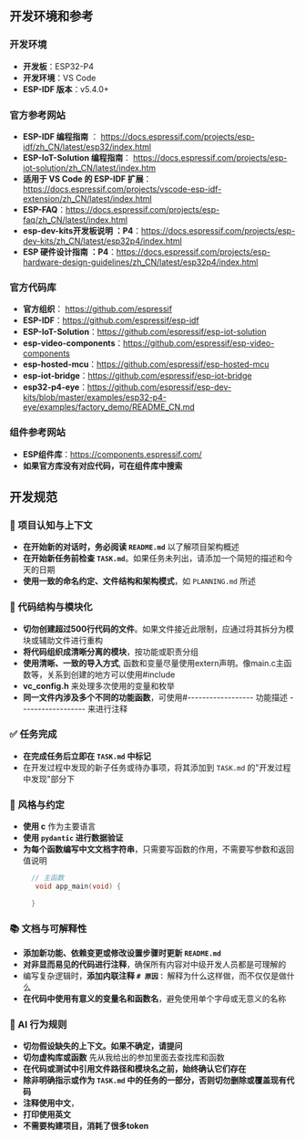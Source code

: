 
## 开发环境和参考

### 开发环境
- **开发板**：ESP32-P4
- **开发环境**：VS Code
- **ESP-IDF 版本**：v5.4.0+

###  官方参考网站
- **ESP-IDF 编程指南** ： https://docs.espressif.com/projects/esp-idf/zh_CN/latest/esp32/index.html
- **ESP-IoT-Solution 编程指南**： https://docs.espressif.com/projects/esp-iot-solution/zh_CN/latest/index.htm
- **适用于 VS Code 的 ESP-IDF 扩展**：https://docs.espressif.com/projects/vscode-esp-idf-extension/zh_CN/latest/index.html
- **ESP-FAQ**：https://docs.espressif.com/projects/esp-faq/zh_CN/latest/index.html
- **esp-dev-kits开发板说明 ：P4**：https://docs.espressif.com/projects/esp-dev-kits/zh_CN/latest/esp32p4/index.html
- **ESP 硬件设计指南 ：P4**：https://docs.espressif.com/projects/esp-hardware-design-guidelines/zh_CN/latest/esp32p4/index.html

### 官方代码库
- **官方组织**： https://github.com/espressif
- **ESP-IDF**：https://github.com/espressif/esp-idf
- **ESP-IoT-Solution**：https://github.com/espressif/esp-iot-solution
- **esp-video-components**：https://github.com/espressif/esp-video-components
- **esp-hosted-mcu**：https://github.com/espressif/esp-hosted-mcu
- **esp-iot-bridge**：https://github.com/espressif/esp-iot-bridge
- **esp32-p4-eye**：https://github.com/espressif/esp-dev-kits/blob/master/examples/esp32-p4-eye/examples/factory_demo/README_CN.md

### 组件参考网站
- **ESP组件库**：https://components.espressif.com/
- **如果官方库没有对应代码，可在组件库中搜索**


## 开发规范
### 🔄 项目认知与上下文
- **在开始新的对话时，务必阅读 `README.md`** 以了解项目架构概述
- **在开始新任务前检查 `TASK.md`**。如果任务未列出，请添加一个简短的描述和今天的日期
- **使用一致的命名约定、文件结构和架构模式**，如 `PLANNING.md` 所述


### 🧱 代码结构与模块化
- **切勿创建超过500行代码的文件**。如果文件接近此限制，应通过将其拆分为模块或辅助文件进行重构
- **将代码组织成清晰分离的模块**，按功能或职责分组
- **使用清晰、一致的导入方式**, 函数和变量尽量使用extern声明。像main.c主函数等，关系到创建的地方可以使用#include 
- **vc_config.h**  来处理多次使用的变量和枚举
- **同一文件内涉及多个不同的功能函数**，可使用#------------------  功能描述  ------------------  来进行注释


### ✅ 任务完成
- **在完成任务后立即在 `TASK.md` 中标记**
- 在开发过程中发现的新子任务或待办事项，将其添加到 `TASK.md` 的"开发过程中发现"部分下

### 📎 风格与约定
- **使用 c** 作为主要语言
- **使用 `pydantic` 进行数据验证**
- **为每个函数编写中文文档字符串**，只需要写函数的作用，不需要写参数和返回值说明
  ```c
    // 主函数
     void app_main(void) {
   
    }
  ```

### 📚 文档与可解释性
- **添加新功能、依赖变更或修改设置步骤时更新 `README.md`** 
- **对非显而易见的代码进行注释**，确保所有内容对中级开发人员都是可理解的
- 编写复杂逻辑时，**添加内联注释 `# 原因：`** 解释为什么这样做，而不仅仅是做什么
- **在代码中使用有意义的变量名和函数名**，避免使用单个字母或无意义的名称



### 🧠 AI 行为规则
- **切勿假设缺失的上下文。如果不确定，请提问**
- **切勿虚构库或函数** 先从我给出的参加里面去查找库和函数
- **在代码或测试中引用文件路径和模块名之前，始终确认它们存在**
- **除非明确指示或作为 `TASK.md` 中的任务的一部分，否则切勿删除或覆盖现有代码**
- **注释使用中文**，
- **打印使用英文**
- **不需要构建项目，消耗了很多token** 